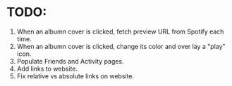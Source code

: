 # TODO:

1. When an albumn cover is clicked, fetch preview URL from Spotify each time.
2. When an albumn cover is clicked, change its color and over lay a "play" icon.
3. Populate Friends and Activity pages.
4. Add links to website.
5. Fix relative vs absolute links on website.
